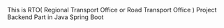 This is RTO( Regional Transport Office or Road Transport Office ) Project Backend Part in Java Spring Boot 
